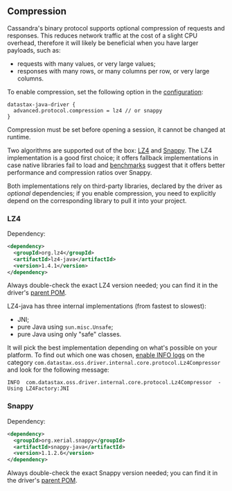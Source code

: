 ## Compression

Cassandra's binary protocol supports optional compression of requests and responses. This reduces
network traffic at the cost of a slight CPU overhead, therefore it will likely be beneficial when
you have larger payloads, such as:

* requests with many values, or very large values; 
* responses with many rows, or many columns per row, or very large columns.

To enable compression, set the following option in the [configuration](../configuration):

```
datastax-java-driver {
  advanced.protocol.compression = lz4 // or snappy
}
```

Compression must be set before opening a session, it cannot be changed at runtime.


Two algorithms are supported out of the box: [LZ4](https://github.com/jpountz/lz4-java) and
[Snappy](http://google.github.io/snappy/). The LZ4 implementation is a good first choice; it offers
fallback implementations in case native libraries fail to load and
[benchmarks](http://java-performance.info/performance-general-compression/) suggest that it offers
better performance and compression ratios over Snappy.

Both implementations rely on third-party libraries, declared by the driver as *optional*
dependencies; if you enable compression, you need to explicitly depend on the corresponding library
to pull it into your project. 

### LZ4

Dependency:

```xml
<dependency>
  <groupId>org.lz4</groupId>
  <artifactId>lz4-java</artifactId>
  <version>1.4.1</version>
</dependency>
```

Always double-check the exact LZ4 version needed; you can find it in the driver's [parent POM].

LZ4-java has three internal implementations (from fastest to slowest):

* JNI;
* pure Java using `sun.misc.Unsafe`;
* pure Java using only "safe" classes.

It will pick the best implementation depending on what's possible on your platform. To find out
which one was chosen, [enable INFO logs](../logging/) on the category
`com.datastax.oss.driver.internal.core.protocol.Lz4Compressor` and look for the following message:

```
INFO  com.datastax.oss.driver.internal.core.protocol.Lz4Compressor  - Using LZ4Factory:JNI
```

### Snappy

Dependency:

```xml
<dependency>
  <groupId>org.xerial.snappy</groupId>
  <artifactId>snappy-java</artifactId>
  <version>1.1.2.6</version>
</dependency>
```

Always double-check the exact Snappy version needed; you can find it in the driver's [parent POM].

[parent POM]: https://search.maven.org/#artifactdetails%7Ccom.datastax.oss%7Cjava-driver-parent%7C4.1.0%7Cpom